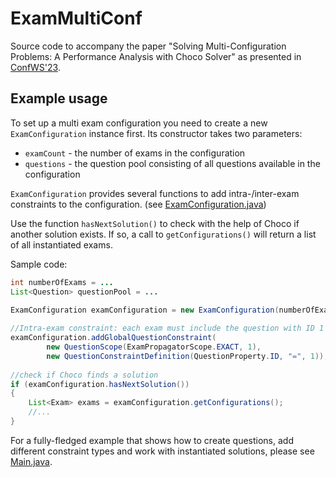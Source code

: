 # ExamMultiConf

Source code to accompany the paper "Solving Multi-Configuration Problems: A Performance Analysis with Choco Solver"
as presented in [ConfWS'23](https://confws.github.io/2023/).

## Example usage

To set up a multi exam configuration you need to create a new
`ExamConfiguration` instance first. Its constructor takes two parameters:
- `examCount` - the number of exams in the configuration
- `questions` - the question pool consisting of all questions available in the configuration

`ExamConfiguration` provides several functions to add intra-/inter-exam constraints to the configuration.
(see [ExamConfiguration.java](src/main/java/at/tugraz/ist/ase/exammulticonf/configuration/ExamConfiguration.java))

Use the function `hasNextSolution()` to check with the help of Choco if another solution exists. 
If so, a call to `getConfigurations()` will return a list of all instantiated exams. 

Sample code:

```java
int numberOfExams = ...
List<Question> questionPool = ...
        
ExamConfiguration examConfiguration = new ExamConfiguration(numberOfExams, questionPool);

//Intra-exam constraint: each exam must include the question with ID 1 exactly once
examConfiguration.addGlobalQuestionConstraint(
        new QuestionScope(ExamPropagatorScope.EXACT, 1),
        new QuestionConstraintDefinition(QuestionProperty.ID, "=", 1));
        
//check if Choco finds a solution
if (examConfiguration.hasNextSolution())
{
    List<Exam> exams = examConfiguration.getConfigurations();
    //...
}
```

For a fully-fledged example that shows how to create questions,
add different constraint types and work with instantiated solutions, 
please see [Main.java](src/main/java/Main.java).